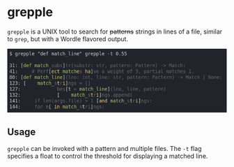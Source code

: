 # grepple

`grepple` is a UNIX tool to search for ~~patterns~~ strings in lines of a file, similar to `grep`, but with a Wordle flavored output.

<img src="https://raw.githubusercontent.com/e-mm-a/grepple/main/images/example.png">

## Usage

`grepple` can be invoked with a pattern and multiple files. The `-t` flag specifies a float to control the threshold for displaying a matched line.
